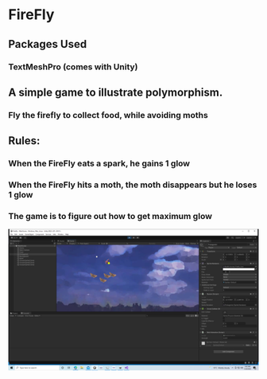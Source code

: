 
# FireFly

## Packages Used
### TextMeshPro (comes with Unity)

## A simple game to illustrate polymorphism.
### Fly the firefly to collect food, while avoiding moths

## Rules:
### When the FireFly eats a spark, he gains 1 glow
### When the FireFly hits a moth, the moth disappears but he loses 1 glow
### The game is to figure out how to get maximum glow

![FireFly ScreenShot](https://github.com/BigFun123/FireFly/blob/master/Assets/Doc/Screenshot%20(2).png "FireFly")